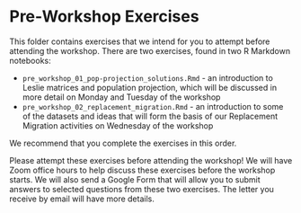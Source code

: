# Pre-Workshop Exercises

This folder contains exercises that we intend for you to attempt before attending
the workshop. There are two exercises, found in two R Markdown notebooks:

* `pre_workshop_01_pop-projection_solutions.Rmd` - an introduction to Leslie matrices and population projection, which will be discussed in more detail on Monday and Tuesday of the workshop
* `pre_workshop_02_replacement_migration.Rmd` - an introduction to some of the datasets and ideas that will form the basis of our Replacement Migration activities on Wednesday of the workshop

We recommend that you complete the exercises in this order.

Please attempt these exercises before attending the workshop!
We will have Zoom office hours to help discuss these exercises before the workshop starts.
We will also send a Google Form that will allow you to submit answers to selected questions
from these two exercises. The letter you receive by email will have more details.


